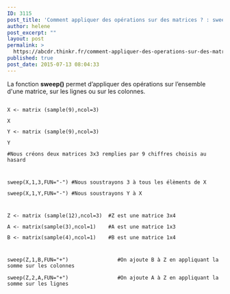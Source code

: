 ```yaml
---
ID: 3115
post_title: 'Comment appliquer des opérations sur des matrices ? : sweep'
author: helene
post_excerpt: ""
layout: post
permalink: >
  https://abcdr.thinkr.fr/comment-appliquer-des-operations-sur-des-matrices-sweep/
published: true
post_date: 2015-07-13 08:04:33
---
```

<p>La fonction <b>sweep()</b> permet d’appliquer des opérations sur l’ensemble d'une matrice, sur les lignes ou sur les colonnes.</p><p> <pre><code><br />X &lt;- matrix (sample(9),ncol=3)</p><p>X</p><p>Y &lt;- matrix (sample(9),ncol=3)</p><p>Y</p><p>#Nous créons deux matrices 3x3 remplies par 9 chiffres choisis au hasard</p><p> </p><p>sweep(X,1,3,FUN="-") #Nous soustrayons 3 à tous les élèments de X</p><p>sweep(X,1,Y,FUN="-") #Nous soustrayons Y à X</p><p> </p><p>Z &lt;- matrix (sample(12),ncol=3)  #Z est une matrice 3x4</p><p>A &lt;- matrix(sample(3),ncol=1)    #A est une matrice 1x3</p><p>B &lt;- matrix(sample(4),ncol=1)    #B est une matrice 1x4</p><p> </p><p>sweep(Z,1,B,FUN="+")                #On ajoute B à Z en appliquant la somme sur les colonnes</p><p>sweep(Z,2,A,FUN="+")                #On ajoute A à Z en appliquant la somme sur les lignes<br /> </code></pre>   </p>